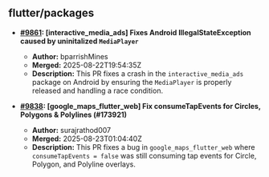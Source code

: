 ## flutter/packages

- **[#9861](https://github.com/flutter/packages/pull/9861): [interactive_media_ads] Fixes Android IllegalStateException caused by uninitalized `MediaPlayer`**
  - **Author:** bparrishMines
  - **Merged:** 2025-08-22T19:54:35Z
  - **Description:** This PR fixes a crash in the `interactive_media_ads` package on Android by ensuring the `MediaPlayer` is properly released and handling a race condition.

- **[#9838](https://github.com/flutter/packages/pull/9838): [google_maps_flutter_web] Fix consumeTapEvents for Circles, Polygons & Polylines (#173921)**
  - **Author:** surajrathod007
  - **Merged:** 2025-08-23T01:04:40Z
  - **Description:** This PR fixes a bug in `google_maps_flutter_web` where `consumeTapEvents = false` was still consuming tap events for Circle, Polygon, and Polyline overlays.
